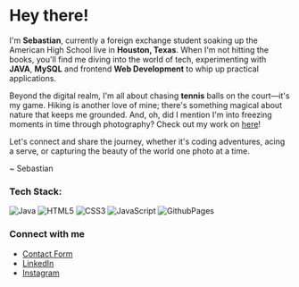 # Hey there! 

I'm **Sebastian**, currently a foreign exchange student soaking up the American High School live in **Houston, Texas**. When I'm not hitting the books, you'll find me diving into the world of tech, experimenting with **JAVA**, **MySQL** and frontend **Web Development** to whip up practical applications.

Beyond the digital realm, I'm all about chasing **tennis** balls on the court—it's my game. Hiking is another love of mine; there's something magical about nature that keeps me grounded. And, oh, did I mention I'm into freezing moments in time through photography? Check out my work on [here](https://me.sebastian-sonne.com/media)!

Let's connect and share the journey, whether it's coding adventures, acing a serve, or capturing the beauty of the world one photo at a time.

~ Sebastian

### Tech Stack:
![Java](https://img.shields.io/badge/java-%23ED8B00.svg?style=for-the-badge&logo=openjdk&logoColor=white) ![HTML5](https://img.shields.io/badge/html5-%23E34F26.svg?style=for-the-badge&logo=html5&logoColor=white) ![CSS3](https://img.shields.io/badge/css3-%231572B6.svg?style=for-the-badge&logo=css3&logoColor=white) ![JavaScript](https://img.shields.io/badge/javascript-%23323330.svg?style=for-the-badge&logo=javascript&logoColor=%23F7DF1E) ![GithubPages](https://img.shields.io/badge/github%20pages-121013?style=for-the-badge&logo=github&logoColor=white) 

### Connect with me

* [Contact Form](https://sebastian-sonne.com/contact)
* [LinkedIn](https://www.linkedin.com/in/sebastian-sonne)
* [Instagram](https://instagram.com/sebastian._.sonne)
